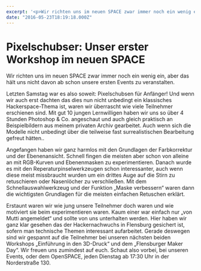 ```yaml
---
excerpt: '<p>Wir richten uns im neuen SPACE zwar immer noch ein wenig ein, aber das hält uns nicht davon ab schon unsere ersten Events zu veranstalten. Letzten Samstag war es also <a href="https://chaostreff-flensburg.de/2016/pixelschubser-unser-erster-workshop-im-neuen-space/" class="more-link">[&hellip;]</a></p>'
date: "2016-05-23T18:19:18.000Z"
---
```

# Pixelschubser: Unser erster Workshop im neuen SPACE

<p>Wir richten uns im neuen SPACE zwar immer noch ein wenig ein, aber das hält uns nicht davon ab schon unsere ersten Events zu veranstalten.</p>
<p>Letzten Samstag war es also soweit: Pixelschubsen für Anfänger! Und wenn wir auch erst dachten das dies nun nicht unbedingt ein klassisches Hackerspace-Thema ist, waren wir überrascht wie viele Teilnehmer erschienen sind. Mit gut 10 jungen Lernwilligen haben wir uns so über 4 Stunden Photoshop &amp; Co. angeschaut und auch gleich praktisch an Beispielbildern aus meinem privaten Archiv gearbeitet. Auch wenn sich die Modelle nicht unbedingt über die teilweise fast surrealistischen Bearbeitung gefreut hätten..</p>
<p>Angefangen haben wir ganz harmlos mit den Grundlagen der Farbkorrektur und der Ebenenansicht. Schnell fingen die meisten aber schon von alleine an mit RGB-Kurven und Ebenenmasken zu experimentieren. Danach wurde es mit den Reperaturpinselwerkzeugen schon interessanter, auch wenn diese meist missbraucht wurden um ein drittes Auge auf die Stirn zu retuschieren oder Nasenlöcher zu verschließen. Mit dem Schnellauswahlwerkzeug und der Funktion &#8222;Maske verbessern&#8220; waren dann die wichtigsten Grundlagen für die meisten einfachen Retuschen erklärt.</p>
<p>Erstaunt waren wir wie jung unsere Teilnehmer doch waren und wie motiviert sie beim experimentieren waren. Kaum einer war einfach nur &#8222;von Mutti angemeldet&#8220; und sollte von uns unterhalten werden. Hier haben wir ganz klar gesehen das der Hackernachwuchs in Flensburg gesichert ist, sofern man technische Themen interessant aufarbeitet. Gerade deswegen sind wir gespannt auf die Teilnehmer bei unseren nächsten beiden Workshops &#8222;Einführung in den 3D-Druck&#8220; und dem &#8222;Flensburger Maker Day&#8220;. Wir freuen uns zumindest auf euch. Schaut also vorbei, bei unseren Events, oder dem OpenSPACE, jeden Dienstag ab 17:30 Uhr in der Norderstraße 130.</p>

